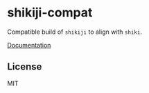 # shikiji-compat

Compatible build of `shikiji` to align with `shiki`.

[Documentation](https://shikiji.netlify.app/guide/compat)

## License

MIT
